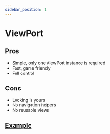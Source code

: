 ```yaml
---
sidebar_position: 1
---
```


# ViewPort

## Pros
- Simple, only one ViewPort instance is required
- Fast, game friendly
- Full control

## Cons
- Locking is yours
- No navigation helpers
- No reusable views


## [Example](https://github.com/flipperdevices/flipperzero-firmware/tree/dev/applications/debug_tools)